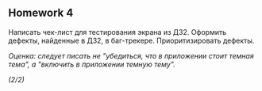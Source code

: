 ## Homework 4

Написать чек-лист для тестирования экрана из ДЗ2.
Оформить дефекты, найденные в ДЗ2, в баг-трекере. Приоритизировать дефекты.

_Оценка: следует писать не "убедиться, что в приложении стоит темная тема", а "включить в приложении темную тему"._

_(2/2)_